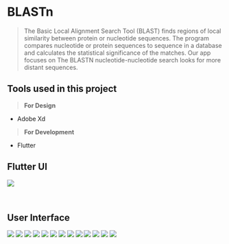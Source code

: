 # BLASTn

> The Basic Local Alignment Search Tool (BLAST) finds regions of local similarity between protein or nucleotide sequences. The program compares nucleotide or protein sequences to sequence in a database and calculates the statistical significance of the matches.
> Our app focuses on The BLASTN nucleotide-nucleotide search looks for more distant sequences.


## Tools used in this project
> **For Design**  
* Adobe Xd
   
> **For Development**  
* Flutter

## Flutter UI
![](https://github.com/hager-shiref/blast/blob/main/flutter%20ui/BLASTn.gif)

<br>

## User Interface
![](https://github.com/hager-shiref/blast/blob/main/App%20screens/001.jpg)
![](https://github.com/hager-shiref/blast/blob/main/App%20screens/002.jpg)
![](https://github.com/hager-shiref/blast/blob/main/App%20screens/003.jpg)
![](https://github.com/hager-shiref/blast/blob/main/App%20screens/004.jpg)
![](https://github.com/hager-shiref/blast/blob/main/App%20screens/005.jpg)
![](https://github.com/hager-shiref/blast/blob/main/App%20screens/006.jpg)
![](https://github.com/hager-shiref/blast/blob/main/App%20screens/007.jpg)
![](https://github.com/hager-shiref/blast/blob/main/App%20screens/008.jpg)
![](https://github.com/hager-shiref/blast/blob/main/App%20screens/009.jpg)
![](https://github.com/hager-shiref/blast/blob/main/App%20screens/010.jpg)
![](https://github.com/hager-shiref/blast/blob/main/App%20screens/011.jpg)
![](https://github.com/hager-shiref/blast/blob/main/App%20screens/012.jpg)
![](https://github.com/hager-shiref/blast/blob/main/App%20screens/013.jpg)
